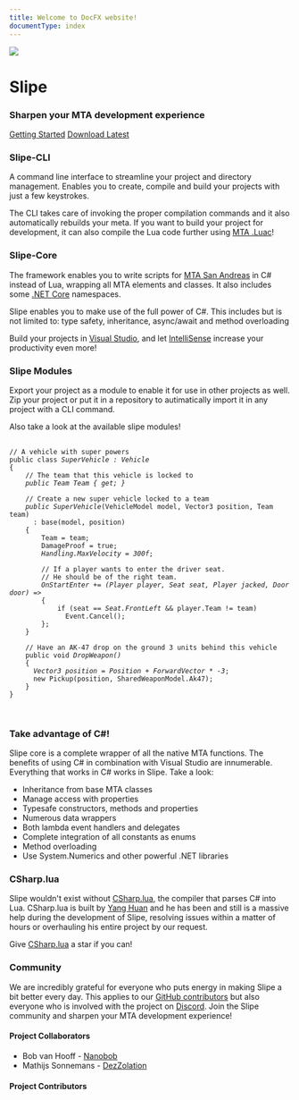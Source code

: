 ```yaml
---
title: Welcome to DocFX website!
documentType: index
---
```


<div class="download-modal-container" style="
  position: fixed; 
  width: 100vw; 
  height: 100vh; 
  background-color: rgba(0, 0, 0, 0.4); 
  z-index: 100;
  display: none;">
  <div class="download-modal-wrapper" style="
    width: 100vw; 
    height: 100vh; 
    justify-content: center; 
    align-items: center; 
    display: flex; 
  ">
    <div class="download-modal" style="
      background-color: rgba(255, 255, 255, 1);
      padding: 30px;
      display: inline-block
      min-width: 70vw;
      max-width: 95vw;">
      <div class="row">
        <div class="col-12 col-lg-6">
          <h2>Windows downloads</h2>
          <ul>
            <li><a target="_blank" href="/downloads/SlipeStandaloneInstaller.exe">CLI Installer standalone (~ 90MB)</a></li>
            <li><a target="_blank" href="/downloads/SlipeWpfInstaller.exe">CLI Installer (&lt;1 MB)</a></li>
            <li><a target="_blank" href="/downloads/cli.zip">CLI Binaries</a></li>
            <li><a target="_blank" href="/downloads/core.zip">Slipe Core</a></li>
          </ul>
          <p>The standalone installer does not require dotnet core to be installed</p>
        </div>
        <div class="col-12 col-lg-6">
          <h2>Linux downloads</h2>
          <ul>
            <li><a target="_blank" href="/downloads/cli-linux.zip">CLI Installer / Binaries</a></li>
            <li><a target="_blank" href="/downloads/core.zip">Slipe Core</a></li>
          </ul>
        </div>
      </div>
    </div>
  </div>
</div>

<div class="hero">
  <div class="wrap">
    <div class="col-lg-offset-2 col-lg-4 col-sm-offset-1 col-sm-4 col-xs-12">
      <img class="hero-image" src="images/logo_large.png">
    </div>
    <div class="media-icons col-lg-4 col-sm-6 col-xs-12">
        <a href="https://github.com/mta-slipe" target="_blank"><i class="fab fa-github"></i></a>
        <a href="http://discord.gg/T4gkRFV" target="_blank"><i class="fab fa-discord"></i></a>
        <a href="https://trello.com/b/EK50dT1g/slipe" target="_blank"><i class="fab fa-trello"></i></a>
    </div>
    <div class="col-lg-4 col-sm-6 col-sm-12 col-xs-12">
      <h1 class="title main-title">Slipe</h1>
      <h3 class="title sub-title">Sharpen your MTA development experience</h3>
      <div class="buttons-unit">
          <a href="/docs/installation.html" class="button b-1"><i class="glyphicon glyphicon-chevron-right"></i>Getting Started</a>
          <a href="#" class="button b-2 js-download-button"><i class="glyphicon glyphicon-download-alt"></i>Download Latest</a>
      </div>
    </div>
  </div>
</div>

<div class="container">
  <div class="wrap row main-info">
      <div class="col-md-4 col-md-offset-0 col-xs-offset-1 col-xs-10">
        <h3>Slipe-CLI</h3>
        <p>
          A command line interface to streamline your project and directory management. Enables you to create, compile and build your projects with just a few keystrokes.
        </p>
        <p>
          The CLI takes care of invoking the proper compilation commands and it also automatically rebuilds your meta. If you want to build your project for development, it can also compile the Lua code further using <a href="https://luac.mtasa.com/" target="_blank">MTA .Luac</a>!
        </p>
      </div>
      <div class="col-md-4 col-md-offset-0 col-xs-offset-1 col-xs-10">
        <h3>Slipe-Core</h3>
        <p>
          The framework enables you to write scripts for <a href="https://mtasa.com/" target="_blank">MTA San Andreas</a> in C# instead of Lua, wrapping all MTA elements and classes. It also includes some <a href="https://dotnet.microsoft.com/" target="_blank">.NET Core</a> namespaces.
        </p>
        <p>
          Slipe enables you to make use of the full power of C#. This includes but is not limited to: type safety, inheritance, async/await and method overloading
        </p>
        <p>
          Build your projects in <a href="https://visualstudio.microsoft.com/" target="_blank">Visual Studio</a>, and let <a href="https://visualstudio.microsoft.com/services/intellicode/" target="_blank">IntelliSense</a> increase your productivity even more!
        </p>
      </div>
      <div class="col-md-4 col-md-offset-0 col-xs-offset-1 col-xs-10">
        <h3>Slipe Modules</h3>
        <p>
          Export your project as a module to enable it for use in other projects as well. Zip your project or put it in a repository to autimatically import it in any project with a CLI command.
        </p>
        <p>
          Also take a look at the available slipe modules!
        </p>
      </div>
  </div>
</div>

<section class="example-section">
  <div class="container">
    <div class="example-block-container">
        <div class="row">
          <div class="col-md-8">
            <pre>
            <code class="lang-csharp">
// A vehicle with super powers
public class <i id="e1" onmouseenter="document.getElementById('i1').className = 'forceHover';" onmouseleave="document.getElementById('i1').className = '';">SuperVehicle : Vehicle</i>
{
    // The team that this vehicle is locked to
    <i id="e2" onmouseenter="document.getElementById('i2').className = 'forceHover';" onmouseleave="document.getElementById('i2').className = '';">public <span class="hljs-title">Team</span> Team { get; }</i>
    <span></span>
    // Create a new super vehicle locked to a team
    <i id="e3" onmouseenter="document.getElementById('i3').className = 'forceHover';" onmouseleave="document.getElementById('i3').className = '';">public SuperVehicle</i>(<span class="hljs-title">VehicleModel</span> <span class="hljs-variable">model</span>, <span class="hljs-struct">Vector3</span> <span class="hljs-variable">position</span>, <span class="hljs-title">Team</span> <span class="hljs-variable">team</span>) 
      : base(<span class="hljs-variable">model</span>, <span class="hljs-variable">position</span>)
    {
        Team = <span class="hljs-variable">team</span>;
        DamageProof = true;
        <i id="e4" onmouseenter="document.getElementById('i4').className = 'forceHover';" onmouseleave="document.getElementById('i4').className = '';">Handling.MaxVelocity = <span class="hljs-number">300f</span></i>;
        <span></span>
        // If a player wants to enter the driver seat. 
        // He should be of the right team.
        <i id="e5" onmouseenter="document.getElementById('i5').className = 'forceHover';" onmouseleave="document.getElementById('i5').className = '';">OnStartEnter += (<span class="hljs-title">Player</span> <span class="hljs-variable">player</span>, <span class="hljs-enum">Seat</span> <span class="hljs-variable">seat</span>, <span class="hljs-title">Player</span> <span class="hljs-variable">jacked</span>, <span class="hljs-enum">Door</span> <span class="hljs-variable">door</span>) =></i>
        {
            if (<span class="hljs-variable">seat</span> == <i id="e6" onmouseenter="document.getElementById('i6').className = 'forceHover';" onmouseleave="document.getElementById('i6').className = '';"><span class="hljs-enum">Seat</span>.FrontLeft</i> && <span class="hljs-variable">player</span>.Team != <span class="hljs-variable">team</span>)
              <span class="hljs-title">Event</span>.<span class="hljs-method">Cancel</span>();
        };
    }
    <span></span>
    // Have an AK-47 drop on the ground 3 units behind this vehicle
    public void <i id="e7" onmouseenter="document.getElementById('i7').className = 'forceHover';" onmouseleave="document.getElementById('i7').className = '';"><span class="hljs-method">DropWeapon</span>()</i>
    {
      <i id="e8" onmouseenter="document.getElementById('i8').className = 'forceHover';" onmouseleave="document.getElementById('i8').className = '';"><span class="hljs-struct">Vector3</span> <span class="hljs-variable">position</span> = Position <span class="hljs-method">+</span> ForwardVector <span class="hljs-method">*</span> <span class="hljs-number">-3</span></i>;
      new <span class="hljs-title">Pickup</span>(<span class="hljs-variable">position</span>, <span class="hljs-title">SharedWeaponModel</span>.Ak47);
    }
}
              </code>
            </pre>
          </div>
          <div class="col-md-4">
            <h3>Take advantage of C#!</h3>
            <p class="side-info">Slipe core is a complete wrapper of all the native MTA functions. The benefits of using C# in combination with Visual Studio are innumerable. Everything that works in C# works in Slipe. Take a look:</p>
            <ul class="side-info">
              <li id="i1" onmouseenter="document.getElementById('e1').className = 'forceHover';" onmouseleave="document.getElementById('e1').className = '';">Inheritance from base MTA classes</li>
              <li id="i2" onmouseenter="document.getElementById('e2').className = 'forceHover';" onmouseleave="document.getElementById('e2').className = '';">Manage access with properties</li>
              <li id="i3" onmouseenter="document.getElementById('e3').className = 'forceHover';" onmouseleave="document.getElementById('e3').className = '';">Typesafe constructors, methods and properties</li>
              <li id="i4" onmouseenter="document.getElementById('e4').className = 'forceHover';" onmouseleave="document.getElementById('e4').className = '';">Numerous data wrappers</li>
              <li id="i5" onmouseenter="document.getElementById('e5').className = 'forceHover';" onmouseleave="document.getElementById('e5').className = '';">Both lambda event handlers and delegates</li>
              <li id="i6" onmouseenter="document.getElementById('e6').className = 'forceHover';" onmouseleave="document.getElementById('e6').className = '';">Complete integration of all constants as enums</li>
              <li id="i7" onmouseenter="document.getElementById('e7').className = 'forceHover';" onmouseleave="document.getElementById('e7').className = '';">Method overloading</li>
              <li id="i8" onmouseenter="document.getElementById('e8').className = 'forceHover';" onmouseleave="document.getElementById('e8').className = '';">Use System.Numerics and other powerful .NET libraries</li>
            </ul>
          </div>
        </div>
    </div>
  </div>
</section>

<section class="section-contributions">
  <div class="container">
    <div class="col-md-4">
      <h3>CSharp.lua</h3>
      <p>
        Slipe wouldn't exist without <a href="https://github.com/yanghuan/CSharp.lua" target="_blank">CSharp.lua</a>, the compiler that parses C# into Lua. CSharp.lua is built by <a href="https://github.com/yanghuan" target="_blank">Yang Huan</a> and he has been and still is a massive help during the development of Slipe, resolving issues within a matter of hours or overhauling his entire project by our request.
      </p>
      <p>
        Give <a href="https://github.com/yanghuan/CSharp.lua" target="_blank">CSharp.lua</a> a star if you can!
      </p>
    </div>
    <div class="col-md-8">
      <h3>Community</h3>
      <p>
        We are incredibly grateful for everyone who puts energy in making Slipe a bit better every day. This applies to our <a href="https://github.com/mta-slipe/Slipe-Core/graphs/contributors">GitHub contributors</a> but also everyone who is involved with the project on <a href="http://discord.gg/T4gkRFV" target="_blank">Discord</a>. Join the Slipe community and sharpen your MTA development experience!
      </p>
      <div class="col-sm-6 col-xs-12">
        <h4>Project Collaborators</h4>
          <ul>
            <li>Bob van Hooff - <a href="https://github.com/NanoBob" target="_blank">Nanobob</a></li>
            <li>Mathijs Sonnemans - <a href="https://github.com/DezZolation" target="_blank">DezZolation</a></li>
          </ul>
        <h4>Project Contributors</h4>
        <ul class="js-contributor-list">
        </ul>
      </div>
      <div class="col-sm-6 col-xs-12">
          <a href="https://github.com/mta-slipe" target="_blank"><i class="fab fa-github"></i></a>
          <a href="http://discord.gg/T4gkRFV" target="_blank"><i class="fab fa-discord"></i></a>
          <a href="https://trello.com/b/EK50dT1g/slipe" target="_blank"><i class="fab fa-trello"></i></a>
      </div>
    </div>
  </div>
</section>
<style type="text/css">
  footer{
    position: relative;
  }
</style>
